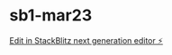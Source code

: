# sb1-mar23

[Edit in StackBlitz next generation editor ⚡️](https://stackblitz.com/~/github.com/vanillabrand/sb1-mar23)